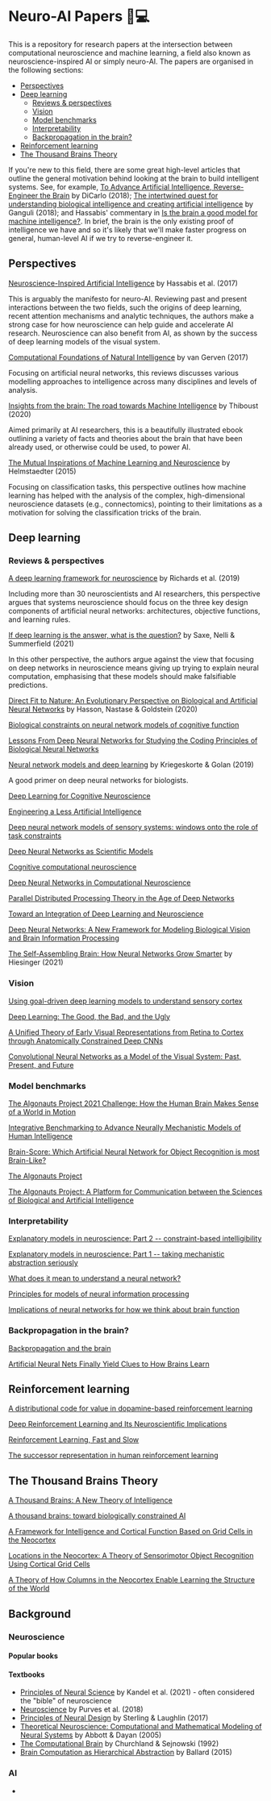 # Neuro-AI Papers 🧠💻
This is a repository for research papers at the intersection between computational neuroscience and machine learning,
a field also known as neuroscience-inspired AI or simply neuro-AI. The papers are organised in the following sections:

* [Perspectives](#Perspectives)
* [Deep learning](#Deep-learning)
  * [Reviews & perspectives](#Reviews-&-perspectives)
  * [Vision](#Vision)
  * [Model benchmarks](#Model-benchmarks)
  * [Interpretability](#Interpretability)
  * [Backpropagation in the brain?](#Backpropagation-in-the-brain?) 
* [Reinforcement learning](#Reinforcement-learning)
* [The Thousand Brains Theory](#The-Thousand-Brains-Theory)

If you're new to this field, there are some great high-level articles that outline the general motivation behind
looking at the brain to build intelligent systems. See, for example,
[To Advance Artificial Intelligence, Reverse-Engineer the Brain](https://www.wired.com/story/to-advance-artificial-intelligence-reverse-engineer-the-brain/)
by DiCarlo (2018); [The intertwined quest for understanding biological intelligence and creating artificial intelligence](https://neuroscience.stanford.edu/news/intertwined-quest-understanding-biological-intelligence-and-creating-artificial-intelligence)
by Ganguli (2018); and Hassabis' commentary in [Is the brain a good model for machine intelligence?](https://www.nature.com/articles/482462a). In brief, the brain is the only existing proof of intelligence we have and so it's likely that
we'll make faster progress on general, human-level AI if we try to reverse-engineer it.


## Perspectives

[Neuroscience-Inspired Artificial Intelligence](http://www.sciencedirect.com/science/article/pii/S0896627317305093)
by Hassabis et al. (2017)

This is arguably the manifesto for neuro-AI. Reviewing past and present interactions between the two fields,
such the origins of deep learning, recent attention mechanisms and analytic techniques, the authors make a strong
case for how neuroscience can help guide and accelerate AI research. Neuroscience can also benefit from AI, as
shown by the success of deep learning models of the visual system.

[Computational Foundations of Natural Intelligence](https://www.ncbi.nlm.nih.gov/pmc/articles/PMC5770642/)
by van Gerven (2017)

Focusing on artificial neural networks, this reviews discusses various modelling approaches to intelligence across many
disciplines and levels of analysis.

[Insights from the brain: The road towards Machine Intelligence](https://www.insightsfromthebrain.com)
by Thiboust (2020)

Aimed primarily at AI researchers, this is a beautifully illustrated ebook outlining a variety of facts and theories
about the brain that have been already used, or otherwise could be used, to power AI.

[The Mutual Inspirations of Machine Learning and Neuroscience](https://www.sciencedirect.com/science/article/pii/S089662731500255X)
by Helmstaedter (2015)

Focusing on classification tasks, this perspective outlines how machine learning has helped with the analysis of 
the complex, high-dimensional neuroscience datasets (e.g., connectomics), pointing to their limitations as a motivation
for solving the classification tricks of the brain.


## Deep learning

### Reviews & perspectives

[A deep learning framework for neuroscience](https://www.nature.com/articles/s41593-019-0520-2)
by Richards et al. (2019)

Including more than 30 neuroscientists and AI researchers, this perspective argues that systems neuroscience
should focus on the three key design components of artificial neural networks: architectures, objective functions, and
learning rules.

[If deep learning is the answer, what is the question?](https://www.nature.com/articles/s41583-020-00395-8)
by Saxe, Nelli & Summerfield (2021)

In this other perspective, the authors argue against the view that focusing on deep networks in neuroscience means
giving up trying to explain neural computation, emphasising that these models should make falsifiable predictions.

[Direct Fit to Nature: An Evolutionary Perspective on Biological and Artificial Neural Networks](http://www.sciencedirect.com/science/article/pii/S089662731931044X)
by Hasson, Nastase & Goldstein (2020)

[Biological constraints on neural network models of cognitive function](https://www.nature.com/articles/s41583-021-00473-5)

[Lessons From Deep Neural Networks for Studying the Coding Principles of Biological Neural Networks](https://www.frontiersin.org/articles/10.3389/fnsys.2020.615129/full)

[Neural network models and deep learning](https://www.sciencedirect.com/science/article/pii/S0960982219302040)
by Kriegeskorte & Golan (2019)

A good primer on deep neural networks for biologists.

[Deep Learning for Cognitive Neuroscience](http://arxiv.org/abs/1903.01458)

[Engineering a Less Artificial Intelligence](http://www.sciencedirect.com/science/article/pii/S0896627319307408)

[Deep neural network models of sensory systems: windows onto the role of task constraints](https://www.sciencedirect.com/science/article/pii/S0959438818302034)

[Deep Neural Networks as Scientific Models](http://www.sciencedirect.com/science/article/pii/S1364661319300348)

[Cognitive computational neuroscience](https://www.nature.com/articles/s41593-018-0210-5)

[Deep Neural Networks in Computational Neuroscience](https://www.biorxiv.org/content/10.1101/133504v2)

[Parallel Distributed Processing Theory in the Age of Deep Networks](http://www.sciencedirect.com/science/article/pii/S1364661317302164)

[Toward an Integration of Deep Learning and Neuroscience](https://www.frontiersin.org/articles/10.3389/fncom.2016.00094/full)

[Deep Neural Networks: A New Framework for Modeling Biological Vision and Brain Information Processing](https://www.annualreviews.org/doi/10.1146/annurev-vision-082114-035447)

[The Self-Assembling Brain: How Neural Networks Grow Smarter](https://press.princeton.edu/books/hardcover/9780691181226/the-self-assembling-brain)
by Hiesinger (2021)

### Vision

[Using goal-driven deep learning models to understand sensory cortex](https://www.nature.com/articles/nn.4244)

[Deep Learning: The Good, the Bad, and the Ugly](https://www.annualreviews.org/doi/10.1146/annurev-vision-091718-014951)

[A Unified Theory of Early Visual Representations from Retina to Cortex through Anatomically Constrained Deep CNNs](http://arxiv.org/abs/1901.00945)

[Convolutional Neural Networks as a Model of the Visual System: Past, Present, and Future](https://direct.mit.edu/jocn/article/doi/10.1162/jocn_a_01544/97402/Convolutional-Neural-Networks-as-a-Model-of-the)

### Model benchmarks

[The Algonauts Project 2021 Challenge: How the Human Brain Makes Sense of a World in Motion](http://arxiv.org/abs/2104.13714)

[Integrative Benchmarking to Advance Neurally Mechanistic Models of Human Intelligence](https://www.sciencedirect.com/science/article/pii/S089662732030605X)

[Brain-Score: Which Artificial Neural Network for Object Recognition is most Brain-Like?](https://www.biorxiv.org/content/10.1101/407007v2)

[The Algonauts Project](https://www.nature.com/articles/s42256-019-0127-z)

[The Algonauts Project: A Platform for Communication between the Sciences of Biological and Artificial Intelligence](http://arxiv.org/abs/1905.05675)

### Interpretability

[Explanatory models in neuroscience: Part 2 -- constraint-based intelligibility](http://arxiv.org/abs/2104.01489)

[Explanatory models in neuroscience: Part 1 -- taking mechanistic abstraction seriously](http://arxiv.org/abs/2104.01490)

[What does it mean to understand a neural network?](http://arxiv.org/abs/1907.06374)

[Principles for models of neural information processing](https://www.sciencedirect.com/science/article/pii/S1053811917306638)

[Implications of neural networks for how we think about brain function](https://www.cambridge.org/core/journals/behavioral-and-brain-sciences/article/abs/implications-of-neural-networks-for-how-we-think-about-brain-function/BF0C676BD8290F6F02235C82865A0623)

### Backpropagation in the brain?

[Backpropagation and the brain](https://www.nature.com/articles/s41583-020-0277-3)

[Artificial Neural Nets Finally Yield Clues to How Brains Learn](https://www.quantamagazine.org/artificial-neural-nets-finally-yield-clues-to-how-brains-learn-20210218/)


## Reinforcement learning

[A distributional code for value in dopamine-based reinforcement learning](https://www.nature.com/articles/s41586-019-1924-6)

[Deep Reinforcement Learning and Its Neuroscientific Implications](http://www.sciencedirect.com/science/article/pii/S0896627320304682)

[Reinforcement Learning, Fast and Slow](https://www.sciencedirect.com/science/article/pii/S1364661319300610)

[The successor representation in human reinforcement learning](https://www.nature.com/articles/s41562-017-0180-8)


## The Thousand Brains Theory

[A Thousand Brains: A New Theory of Intelligence](https://numenta.com/a-thousand-brains-by-jeff-hawkins)

[A thousand brains: toward biologically constrained AI](https://doi.org/10.1007/s42452-021-04715-0)

[A Framework for Intelligence and Cortical Function Based on Grid Cells in the Neocortex](https://www.frontiersin.org/articles/10.3389/fncir.2018.00121/full)

[Locations in the Neocortex: A Theory of Sensorimotor Object Recognition Using Cortical Grid Cells](https://www.frontiersin.org/articles/10.3389/fncir.2019.00022/full)

[A Theory of How Columns in the Neocortex Enable Learning the Structure of the World](https://www.frontiersin.org/articles/10.3389/fncir.2017.00081/full?&utm_source=Email_to_authors_&utm_medium=Email&utm_content=T1_11.5e1_author&utm_campaign=Email_publication&field=&journalName=Frontiers_in_Neural_Circuits&id=295079)


## Background

### Neuroscience

#### Popular books

#### Textbooks
* [Principles of Neural Science](https://www.mhprofessional.com/9781259642234-usa-principles-of-neural-science-sixth-edition-group)
  by Kandel et al. (2021) - often considered the "bible" of neuroscience
* [Neuroscience](https://global.oup.com/ushe/product/neuroscience-9781605353807%3Fq%3Dneuroscience%26lang%3Den%26cc%3Dus)
  by Purves et al. (2018)
* [Principles of Neural Design](https://mitpress.mit.edu/books/principles-neural-design)
  by Sterling & Laughlin (2017)
* [Theoretical Neuroscience: Computational and Mathematical Modeling of Neural Systems](https://mitpress.mit.edu/books/theoretical-neuroscience)
  by Abbott & Dayan (2005)
* [The Computational Brain](https://mitpress.mit.edu/books/computational-brain)
  by Churchland & Sejnowski (1992)
* [Brain Computation as Hierarchical Abstraction](https://mitpress.mit.edu/books/brain-computation-hierarchical-abstraction)
  by Ballard (2015)


### AI
* 